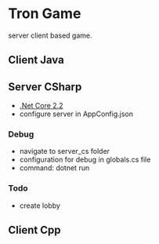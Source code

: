 # Tron Game

server client based game.

## Client Java

## Server CSharp

* [.Net Core 2.2](https://dotnet.microsoft.com/download/dotnet-core/2.2)
* configure server in AppConfig.json

### Debug

* navigate to server_cs folder
* configuration for debug in globals.cs file
* command: dotnet run

### Todo

* create lobby

## Client Cpp
